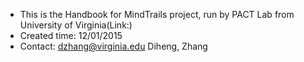 * This is the Handbook for MindTrails project, run by PACT Lab from University of Virginia(Link:)
* Created time: 12/01/2015
* Contact: dzhang@virginia.edu Diheng, Zhang

